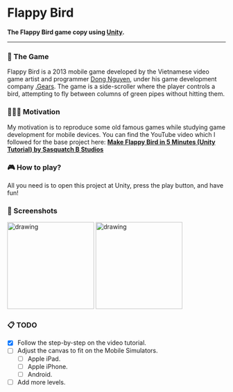 # Flappy Bird

**The Flappy Bird game copy using [Unity](https://unity.com).**

___

### 👾 The Game

Flappy Bird is a 2013 mobile game developed by the Vietnamese video game artist and programmer [Dong Nguyen](https://twitter.com/dongatory), under his game development company [.Gears](https://dotgears.com). The game is a side-scroller where the player controls a bird, attempting to fly between columns of green pipes without hitting them.

### 👩🏽‍💻 Motivation

My motivation is to reproduce some old famous games while studying game development for mobile devices. You can find the YouTube video which I followed for the base project here: 
**[Make Flappy Bird in 5 Minutes (Unity Tutorial) by Sasquatch B Studios](https://youtu.be/hKGzSYXPQwY?si=SKN1GoBWSmbRyfAY)**

### 🎮 How to play?

All you need is to open this project at Unity, press the play button, and have fun!

### 📸 Screenshots

<img src="./Docs/Images/Screenshot 2024-03-12 at 4.08.16 PM.png" alt="drawing" width="200"/>

<img src="./Docs/Images/Screenshot 2024-03-12 at 4.11.05 PM.png" alt="drawing" width="200"/>

### 📋 TODO

- [x] Follow the step-by-step on the video tutorial.
- [ ] Adjust the canvas to fit on the Mobile Simulators.
    - [ ] Apple iPad.
    - [ ] Apple iPhone.
    - [ ] Android.
- [ ] Add more levels.
